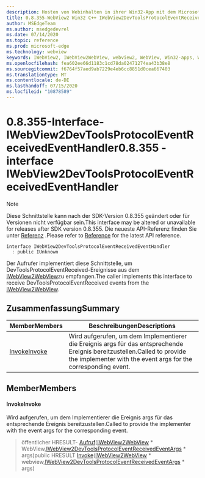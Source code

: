 ```yaml
---
description: Hosten von Webinhalten in ihrer Win32-App mit dem Microsoft Edge WebView2-Steuerelement
title: 0.8.355-WebView2 Win32 C++ IWebView2DevToolsProtocolEventReceivedEventHandler
author: MSEdgeTeam
ms.author: msedgedevrel
ms.date: 07/14/2020
ms.topic: reference
ms.prod: microsoft-edge
ms.technology: webview
keywords: IWebView2, IWebView2WebView, webview2, WebView, Win32-apps, Win32, Edge
ms.openlocfilehash: fea602ee66d1183c1cd78da02471274ea43b38e8
ms.sourcegitcommit: f6764f57aed9ab7229e4eb6cc8851d0cea667403
ms.translationtype: MT
ms.contentlocale: de-DE
ms.lasthandoff: 07/15/2020
ms.locfileid: "10878589"
---
```

# <span data-ttu-id="a99ae-104">0.8.355-Interface-IWebView2DevToolsProtocolEventReceivedEventHandler</span><span class="sxs-lookup"><span data-stu-id="a99ae-104">0.8.355 - interface IWebView2DevToolsProtocolEventReceivedEventHandler</span></span> 

> [!NOTE]
> <span data-ttu-id="a99ae-105">Diese Schnittstelle kann nach der SDK-Version 0.8.355 geändert oder für Versionen nicht verfügbar sein.</span><span class="sxs-lookup"><span data-stu-id="a99ae-105">This interface may be altered or unavailable for releases after SDK version 0.8.355.</span></span> <span data-ttu-id="a99ae-106">Die neueste API-Referenz finden Sie unter [Referenz](../../../webview2-api-reference.md) .</span><span class="sxs-lookup"><span data-stu-id="a99ae-106">Please refer to [Reference](../../../webview2-api-reference.md) for the latest API reference.</span></span>

```
interface IWebView2DevToolsProtocolEventReceivedEventHandler
  : public IUnknown
```

<span data-ttu-id="a99ae-107">Der Aufrufer implementiert diese Schnittstelle, um DevToolsProtocolEventReceived-Ereignisse aus dem [IWebView2WebView](IWebView2WebView.md)zu empfangen.</span><span class="sxs-lookup"><span data-stu-id="a99ae-107">The caller implements this interface to receive DevToolsProtocolEventReceived events from the [IWebView2WebView](IWebView2WebView.md).</span></span>

## <span data-ttu-id="a99ae-108">Zusammenfassung</span><span class="sxs-lookup"><span data-stu-id="a99ae-108">Summary</span></span>

 <span data-ttu-id="a99ae-109">Member</span><span class="sxs-lookup"><span data-stu-id="a99ae-109">Members</span></span>                        | <span data-ttu-id="a99ae-110">Beschreibungen</span><span class="sxs-lookup"><span data-stu-id="a99ae-110">Descriptions</span></span>
--------------------------------|---------------------------------------------
[<span data-ttu-id="a99ae-111">Invoke</span><span class="sxs-lookup"><span data-stu-id="a99ae-111">Invoke</span></span>](#invoke) | <span data-ttu-id="a99ae-112">Wird aufgerufen, um dem Implementierer die Ereignis args für das entsprechende Ereignis bereitzustellen.</span><span class="sxs-lookup"><span data-stu-id="a99ae-112">Called to provide the implementer with the event args for the corresponding event.</span></span>

## <span data-ttu-id="a99ae-113">Member</span><span class="sxs-lookup"><span data-stu-id="a99ae-113">Members</span></span>

#### <span data-ttu-id="a99ae-114">Invoke</span><span class="sxs-lookup"><span data-stu-id="a99ae-114">Invoke</span></span> 

<span data-ttu-id="a99ae-115">Wird aufgerufen, um dem Implementierer die Ereignis args für das entsprechende Ereignis bereitzustellen.</span><span class="sxs-lookup"><span data-stu-id="a99ae-115">Called to provide the implementer with the event args for the corresponding event.</span></span>

> <span data-ttu-id="a99ae-116">öffentlicher HRESULT- [Aufruf](#invoke)([IWebView2WebView](IWebView2WebView.md) \* WebView,[IWebView2DevToolsProtocolEventReceivedEventArgs](IWebView2DevToolsProtocolEventReceivedEventArgs.md) \* args)</span><span class="sxs-lookup"><span data-stu-id="a99ae-116">public HRESULT [Invoke](#invoke)([IWebView2WebView](IWebView2WebView.md) \* webview,[IWebView2DevToolsProtocolEventReceivedEventArgs](IWebView2DevToolsProtocolEventReceivedEventArgs.md) \* args)</span></span>

